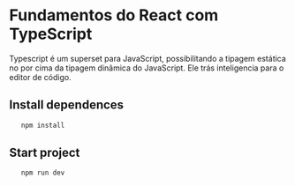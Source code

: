 # Fundamentos do React com TypeScript

Typescript é um superset para JavaScript, possibilitando a tipagem estática no por cima da tipagem dinâmica do JavaScript.
Ele trás inteligencia para o editor de código.

## Install dependences

```bash
   npm install
```

## Start project
```bash
   npm run dev
```
